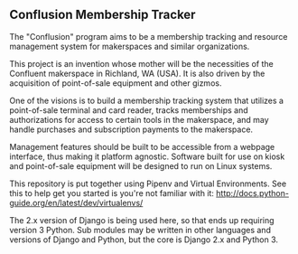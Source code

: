 ## Conflusion Membership Tracker

The "Conflusion" program aims to be a membership tracking and resource management system for makerspaces and similar organizations.

This project is an invention whose mother will be the necessities of the Confluent makerspace in Richland, WA (USA).  It is also driven by the acquisition of point-of-sale equipment and other gizmos.

One of the visions is to build a membership tracking system that utilizes a point-of-sale terminal and card reader, tracks memberships and authorizations for access to certain tools in the makerspace, and may handle purchases and subscription payments to the makerspace.

Management features should be built to be accessible from a webpage interface, thus making it platform agnostic.  Software built for use on kiosk and point-of-sale equipment will be designed to run on Linux systems.

This repository is put together using Pipenv and Virtual Environments.  See this to help get you started is you're not familiar with it:  http://docs.python-guide.org/en/latest/dev/virtualenvs/

The 2.x version of Django is being used here, so that ends up requiring version 3 Python.  Sub modules may be written in other languages and versions of Django and Python, but the core is Django 2.x and Python 3.
